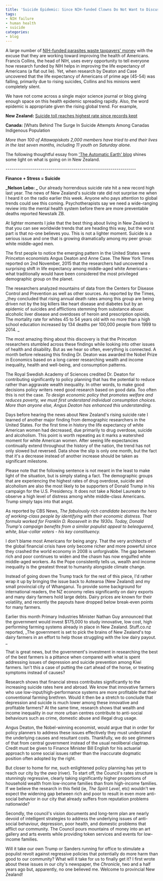 ```yaml
---
title: 'Suicide Epidemic: Since NIH-funded Clowns Do Not Want to Discuss It, We Will'
tags:
- NIH failure
- human health
- suicide
categories:
- blog
---
```

A large number of [NIH-funded parasites waste taxpayers'
money](https://twitter.com/joe_pickrell) with the excuse that they are working
toward improving the health of Americans. Francis Collins, the head of NIH,
uses every opportunity to tell everyone how research funded by NIH helps in
improving the life expectancy of Americans (a flat out lie). Yet, when
research by Deaton and Case uncovered that the life expectancy of Americans of
prime age (45-54) was falling, primarily due to rising suicides, Collins and
his minions went completely silent.
<!--more-->

We have not come across a single major science journal or blog giving enough
space on this health epidemic spreading rapidly. Also, the word epidemic is
appropriate given the rising global trend. For example,

**New Zealand:** [Suicide toll reaches highest rate since records kept](http://www.stuff.co.nz/national/health/69920289/Suicide-toll-reaches-highest-rate-since-records-kept)

**Canada:** [Whats Behind The Surge In Suicide Attempts Among Canadas Indigenous Population 

_More than 100 of Attawapiskats 2,000 members have tried to end their lives in
the last seven months, including 11 youth on Saturday alone._

The following thoughtful essay from ['The Automatic Earth'
blog](http://www.theautomaticearth.com/2016/05/finance-stress-suicide/) shines
some light on what is going on in New Zealand.

\-------------------------------------------------------------------

**Finance + Stress = Suicide**

**_Nelson Lebo: _** Our already horrendous suicide rate hit a new record high last year. The news of New Zealand's suicide rate did not surprise me when I heard it on the radio earlier this week. Anyone who pays attention to global trends could see this coming. Psychotherapists say we need a wide-ranging review into the mental health system before there are more preventable deaths reported Newstalk ZB. 

At lighter moments I joke that the best thing about living in New Zealand is
that you can see worldwide trends that are heading this way, but the worst
part is that no-one believes you. This is not a lighter moment. Suicide is a
serious issue and one that is growing dramatically among my peer group: white
middle-aged men.

The first people to notice the emerging pattern in the United States were
Princeton economists Angus Deaton and Anne Case. The New York Times reported
on 2nd November, 2015 that the researchers had uncovered a surprising shift in
life expectancy among middle-aged white Americans - what traditionally would
have been considered the most privileged demographic group on the planet.

The researchers analyzed mountains of data from the Centers for Disease
Control and Prevention as well as other sources. As reported by the Times,
_they concluded that rising annual death rates among this group are being
driven not by the big killers like heart disease and diabetes but by an
epidemic of suicides and afflictions stemming from substance abuse: alcoholic
liver disease and overdoses of heroin and prescription opioids. The mortality
rate for whites 45 to 54 years old with no more than a high school education
increased by 134 deaths per 100,000 people from 1999 to 2014. _

The most amazing thing about this discovery is that the Princeton researchers
stumbled across these findings while looking into other issues of health and
disability. But as we hear so often, everything is connected. A month before
releasing this finding Dr. Deaton was awarded the Nobel Prize in Economics
based on a long career researching wealth and income inequality, health and
well-being, and consumption patterns.

The Royal Swedish Academy of Sciences credited Dr. Deaton for contributing
significantly to policy planning that has the potential to reduce rather than
aggravate wealth inequality. In other words, to make good decisions policy
writers need good research based on good data. Too often this is not the case.
_To design economic policy that promotes welfare and reduces poverty, we must
first understand individual consumption choices. More than anyone else, Angus
Deaton has enhanced this understanding._

Days before hearing the news about New Zealand's rising suicide rate I learned
of another major finding from demographic researchers in the United States.
For the first time in history the life expectancy of white American women had
decreased, due primarily to drug overdose, suicide and alcoholism. This point
is worth repeating as it marks a watershed moment for white American women.
After seeing life expectancies continually extend throughout the history of
the nation, the trend has not only slowed but reversed. Data show the slip is
only one month, but the fact that it's a decrease instead of another increase
should be taken as significant milestone.

Please note that the following sentence is not meant in the least to make
light of the situation, but is simply stating a fact. The demographic groups
that are experiencing the highest rates of drug overdose, suicide and
alcoholism are also the most likely to be supporters of Donald Trump in his
campaign for the U.S. Presidency. It does not take a Nobel Laureate to observe
a high level of distress among white middle-class Americans. Trump simply taps
into that angst.

As reported by CBS News, _The fabulously rich candidate becomes the hero of
working-class people by identifying with their economic distress. That formula
worked for Franklin D. Roosevelt in the 1930s. Today, Donald Trump's campaign
benefits from a similar populist appeal to beleaguered, white, blue-collar
voters - his key constituency._

I don't blame most Americans for being angry. That the very architects of the
global financial crisis have only become richer and more powerful since they
crashed the world economy in 2008 is unforgivable. The gap between rich and
poor continues to widen and the chasm has now engulfed white middle-aged
workers. As the Pope consistently tells us, wealth and income inequality is
the greatest threat to humanity alongside climate change.

Instead of going down the Trump track for the rest of this piece, I'd rather
wrap it up by bringing the issue back to Aotearoa (New Zealand) and my small
provincial city of Whanganui. To provide some background for international
readers, the NZ economy relies significantly on dairy exports and many dairy
farmers hold large debts. Dairy prices are known for their volatility, and
recently the payouts have dropped below break-even points for many farmers.

Earlier this month Primary Industries Minister Nathan Guy announced that the
government would invest $175,000 to study innovative, low cost, high
performing farming systems already in place in New Zealand. Stuff.co.nz
reported, _The government is set to pick the brains of New Zealand's top dairy
farmers in an effort to help those struggling with the low dairy payout. _

That is great news, but the government's investment in researching the best of
the best farmers is a pittance when compared with what is spent addressing
issues of depression and suicide prevention among Kiwi farmers. Isn't this a
case of putting the cart ahead of the horse, or treating symptoms instead of
causes?

Research shows that financial stress contributes significantly to the
increasing suicide rates here and abroad. We know that innovative farmers who
use low-input/high-performance systems are more profitable that their
conventional farming brethren. Would it then be a stretch to conclude that
depression and suicide is much lower among these innovative and profitable
farmers? At the same time, research shows that wealth and income inequality in
our more urban centres contribute to anti-social behaviours such as crime,
domestic abuse and illegal drug usage.

Angus Deaton, the Nobel-winning economist, would argue that in order for
policy planners to address these issues effectively they must understand the
underlying causes and resultant costs. Thankfully, we do see glimmers of that
from central government instead of the usual neoliberal claptrap. Credit must
be given to Finance Minister Bill English for his actuarial approach to some
social issues rather than the inaccurate dogmatic position often adopted by
the right.

But closer to home for me, such enlightened policy planning has yet to reach
our city by the _awa_ (river). To start off, the Council's rates structure is
stunningly regressive, clearly taking significantly higher proportions of
household wealth from low-income families than from high-income families. If
we believe the research in this field (ie, _The Spirit Level_, etc) wouldn't
we expect the widening gap between rich and poor to result in even more anti-
social behavior in our city that already suffers from reputation problems
nationwide?

Secondly, the council's vision documents and long-term plan are nearly devoid
of intelligent strategies to address the underlying issues of anti-social
behaviour, depression, poor health, and domestic problems that afflict our
community. The Council pours mountains of money into an art gallery and arts
events while providing token services and events for low-income families.

Will it take our own Trump or Sanders running for office to stimulate a
populist revolt against regressive policies that potentially do more harm than
good to our community? What will it take for us to finally get it? I first
wrote about these issues in our city's newspaper, the _Chronicle_, two and a
half years ago but, apparently, no one believed me. Welcome to provincial New
Zealand!

